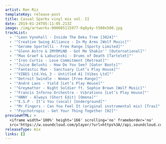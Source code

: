 ```yaml
---
artist: Ren Riz
templateKey: release-post
title: Casual Sparks vinyl mix vol. II
date: 2019-01-24T05:11:05.213Z
image: /img/artworks-000085115977-6q8y4y-t500x500.jpg
trackList:
  - '"Leon Vynehall - Inside The Deku Tree [3024]"'
  - '"Creative Swing Alliance - In My Arms [Wolf Music]"'
  - '"Gerome Sportelli - Free Range [Sporty Limited]"'
  - '"Glenn Astro & IMYRMiND - Got Me Shakin'' [Outernational]"'
  - '"Max Graef & Labuzinski - Drums of Death [Tartelet]"'
  - '"Iron Curtis - Love Commitment [Retreat]"'
  - '"Juice Belushi - How Do You See? [Gator Boots]"'
  - '"Fantastic Man - Sanctuary [Let’s Play House]"'
  - '"VIBES Ltd.VoL 3 - Untitled A1 [Vibes Ltd]"'
  - '"Detroit Swindle - Woman [Free Range]"'
  - '"André Laos - Yield [Let’s Play House]"'
  - '"Greymatter - Night Soldier ft. Sophie Brown [Wolf Music]"'
  - '"Francis Inferno Orchestra - Vibrations [Let’s Play House]"'
  - '"HNNY - Always (Short Edit) [Omena]"'
  - '"E.S.P - It’s You (vocal) [Underground]"'
  - '"Mr Fingers - Can You Feel It (original instrumental mix) [Trax]"'
  - '"Psychotropic - Get Your Thing Together [02]"'
previewHTML: >
  <iframe width='100%' height='166' scrolling='no' frameborder='no'
  src='https://w.soundcloud.com/player/?url=https%3A//api.soundcloud.com/tracks/158611186&amp;color=%230066cc&amp;auto_play=false&amp;hide_related=true&amp;show_comments=false&amp;show_user=false&amp;show_reposts=false&amp;show_teaser=false'></iframe>
releaseType: mix
links: []
---
```


